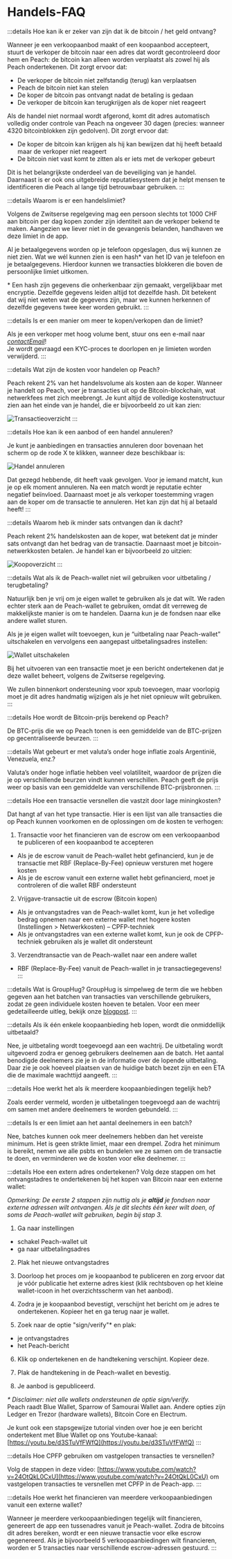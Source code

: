 # Handels-FAQ

:::details Hoe kan ik er zeker van zijn dat ik de bitcoin / het geld ontvang?

Wanneer je een verkoopaanbod maakt of een koopaanbod accepteert, stuurt de verkoper de bitcoin naar een adres dat wordt gecontroleerd door hem en Peach: de bitcoin kan alleen worden verplaatst als zowel hij als Peach ondertekenen. Dit zorgt ervoor dat:

- De verkoper de bitcoin niet zelfstandig (terug) kan verplaatsen  
- Peach de bitcoin niet kan stelen  
- De koper de bitcoin pas ontvangt nadat de betaling is gedaan  
- De verkoper de bitcoin kan terugkrijgen als de koper niet reageert  

Als de handel niet normaal wordt afgerond, komt dit adres automatisch volledig onder controle van Peach na ongeveer 30 dagen (precies: wanneer 4320 bitcoinblokken zijn gedolven). Dit zorgt ervoor dat:

- De koper de bitcoin kan krijgen als hij kan bewijzen dat hij heeft betaald maar de verkoper niet reageert  
- De bitcoin niet vast komt te zitten als er iets met de verkoper gebeurt  

Dit is het belangrijkste onderdeel van de beveiliging van je handel. Daarnaast is er ook ons uitgebreide reputatiesysteem dat je helpt mensen te identificeren die Peach al lange tijd betrouwbaar gebruiken.
:::

:::details Waarom is er een handelslimiet?

Volgens de Zwitserse regelgeving mag een persoon slechts tot 1000 CHF aan bitcoin per dag kopen zonder zijn identiteit aan de verkoper bekend te maken. Aangezien we liever niet in de gevangenis belanden, handhaven we deze limiet in de app.

Al je betaalgegevens worden op je telefoon opgeslagen, dus wij kunnen ze niet zien. Wat we wél kunnen zien is een hash\* van het ID van je telefoon en je betaalgegevens. Hierdoor kunnen we transacties blokkeren die boven de persoonlijke limiet uitkomen.

\* Een hash zijn gegevens die onherkenbaar zijn gemaakt, vergelijkbaar met encryptie. Dezelfde gegevens leiden altijd tot dezelfde hash. Dit betekent dat wij niet weten wat de gegevens zijn, maar we kunnen herkennen of dezelfde gegevens twee keer worden gebruikt.
:::

:::details Is er een manier om meer te kopen/verkopen dan de limiet?

Als je een verkoper met hoog volume bent, stuur ons een e-mail naar [$contactEmail$](mailto:$contactEmail$)!  
Je wordt gevraagd een KYC-proces te doorlopen en je limieten worden verwijderd.
:::

:::details Wat zijn de kosten voor handelen op Peach?

Peach rekent 2% van het handelsvolume als kosten aan de koper. Wanneer je handelt op Peach, voer je transacties uit op de Bitcoin-blockchain, wat netwerkfees met zich meebrengt. Je kunt altijd de volledige kostenstructuur zien aan het einde van je handel, die er bijvoorbeeld zo uit kan zien:

![Transactieoverzicht](/img/faq/trading/TradeBreakdowns.png)
:::

:::details Hoe kan ik een aanbod of een handel annuleren?

Je kunt je aanbiedingen en transacties annuleren door bovenaan het scherm op de rode X te klikken, wanneer deze beschikbaar is:

![Handel annuleren](/img/faq/trading/cancel.png)

Dat gezegd hebbende, dit heeft vaak gevolgen. Voor je iemand matcht, kun je op elk moment annuleren. Na een match wordt je reputatie echter negatief beïnvloed. Daarnaast moet je als verkoper toestemming vragen aan de koper om de transactie te annuleren. Het kan zijn dat hij al betaald heeft!
:::

:::details Waarom heb ik minder sats ontvangen dan ik dacht?

Peach rekent 2% handelskosten aan de koper, wat betekent dat je minder sats ontvangt dan het bedrag van de transactie. Daarnaast moet je bitcoin-netwerkkosten betalen. Je handel kan er bijvoorbeeld zo uitzien:

![Koopoverzicht](/img/faq/trading/TradeBreakdownBuy.png)
:::

:::details Wat als ik de Peach-wallet niet wil gebruiken voor uitbetaling / terugbetaling?

Natuurlijk ben je vrij om je eigen wallet te gebruiken als je dat wilt. We raden echter sterk aan de Peach-wallet te gebruiken, omdat dit verreweg de makkelijkste manier is om te handelen. Daarna kun je de fondsen naar elke andere wallet sturen.

Als je je eigen wallet wilt toevoegen, kun je “uitbetaling naar Peach-wallet” uitschakelen en vervolgens een aangepast uitbetalingsadres instellen:

![Wallet uitschakelen](/img/faq/trading/disablewallet.png)

Bij het uitvoeren van een transactie moet je een bericht ondertekenen dat je deze wallet beheert, volgens de Zwitserse regelgeving.

We zullen binnenkort ondersteuning voor xpub toevoegen, maar voorlopig moet je dit adres handmatig wijzigen als je het niet opnieuw wilt gebruiken.
:::

:::details Hoe wordt de Bitcoin-prijs berekend op Peach?

De BTC-prijs die we op Peach tonen is een gemiddelde van de BTC-prijzen op gecentraliseerde beurzen.
:::

:::details Wat gebeurt er met valuta’s onder hoge inflatie zoals Argentinië, Venezuela, enz.?

Valuta’s onder hoge inflatie hebben veel volatiliteit, waardoor de prijzen die je op verschillende beurzen vindt kunnen verschillen. Peach geeft de prijs weer op basis van een gemiddelde van verschillende BTC-prijsbronnen.
:::

:::details Hoe een transactie versnellen die vastzit door lage miningkosten?

Dat hangt af van het type transactie. Hier is een lijst van alle transacties die op Peach kunnen voorkomen en de oplossingen om de kosten te verhogen:

1. Transactie voor het financieren van de escrow om een verkoopaanbod te publiceren of een koopaanbod te accepteren  

- Als je de escrow vanuit de Peach-wallet hebt gefinancierd, kun je de transactie met RBF (Replace-By-Fee) opnieuw versturen met hogere kosten  
- Als je de escrow vanuit een externe wallet hebt gefinancierd, moet je controleren of die wallet RBF ondersteunt  

2. Vrijgave-transactie uit de escrow (Bitcoin kopen)  

- Als je ontvangstadres van de Peach-wallet komt, kun je het volledige bedrag opnemen naar een externe wallet met hogere kosten (Instellingen > Netwerkkosten) – CPFP-techniek  
- Als je ontvangstadres van een externe wallet komt, kun je ook de CPFP-techniek gebruiken als je wallet dit ondersteunt  

3. Verzendtransactie van de Peach-wallet naar een andere wallet  

- RBF (Replace-By-Fee) vanuit de Peach-wallet in je transactiegegevens!
  :::

:::details Wat is GroupHug?
GroupHug is simpelweg de term die we hebben gegeven aan het batchen van transacties van verschillende gebruikers, zodat ze geen individuele kosten hoeven te betalen. Voor een meer gedetailleerde uitleg, bekijk onze [blogpost](https://peachbitcoin.com/blog/group-hug).
:::

:::details Als ik één enkele koopaanbieding heb lopen, wordt die onmiddellijk uitbetaald?

Nee, je uitbetaling wordt toegevoegd aan een wachtrij. De uitbetaling wordt uitgevoerd zodra er genoeg gebruikers deelnemen aan de batch. Het aantal benodigde deelnemers zie je in de informatie over de lopende uitbetaling. Daar zie je ook hoeveel plaatsen van de huidige batch bezet zijn en een ETA die de maximale wachttijd aangeeft.
:::

:::details Hoe werkt het als ik meerdere koopaanbiedingen tegelijk heb?

Zoals eerder vermeld, worden je uitbetalingen toegevoegd aan de wachtrij om samen met andere deelnemers te worden gebundeld.
:::

:::details Is er een limiet aan het aantal deelnemers in een batch?

Nee, batches kunnen ook meer deelnemers hebben dan het vereiste minimum. Het is geen strikte limiet, maar een drempel. Zodra het minimum is bereikt, nemen we alle psbts en bundelen we ze samen om de transactie te doen, en verminderen we de kosten voor elke deelnemer.
:::

:::details Hoe een extern adres ondertekenen?
Volg deze stappen om het ontvangstadres te ondertekenen bij het kopen van Bitcoin naar een externe wallet:

_Opmerking: De eerste 2 stappen zijn nuttig als je **altijd** je fondsen naar externe adressen wilt ontvangen. Als je dit slechts één keer wilt doen, of soms de Peach-wallet wilt gebruiken, begin bij stap 3._

1. Ga naar instellingen  

- schakel Peach-wallet uit  
- ga naar uitbetalingsadres  

2. Plak het nieuwe ontvangstadres  

3. Doorloop het proces om je koopaanbod te publiceren en zorg ervoor dat je vóór publicatie het externe adres kiest (klik rechtsboven op het kleine wallet-icoon in het overzichtsscherm van het aanbod).  

4. Zodra je je koopaanbod bevestigt, verschijnt het bericht om je adres te ondertekenen. Kopieer het en ga terug naar je wallet.  

5. Zoek naar de optie "sign/verify"\* en plak:  

- je ontvangstadres  
- het Peach-bericht  

6. Klik op ondertekenen en de handtekening verschijnt. Kopieer deze.  

7. Plak de handtekening in de Peach-wallet en bevestig.  

8. Je aanbod is gepubliceerd.  

_\* Disclaimer: niet alle wallets ondersteunen de optie sign/verify._  
Peach raadt Blue Wallet, Sparrow of Samourai Wallet aan. Andere opties zijn Ledger en Trezor (hardware wallets), Bitcoin Core en Electrum.  

Je kunt ook een stapsgewijze tutorial vinden over hoe je een bericht ondertekent met Blue Wallet op ons Youtube-kanaal: [https://youtu.be/d3STuVfFWfQ](https://youtu.be/d3STuVfFWfQ)
:::

:::details Hoe CPFP gebruiken om vastgelopen transacties te versnellen?

Volg de stappen in deze video: [https://www.youtube.com/watch?v=24OtQkL0CxU](https://www.youtube.com/watch?v=24OtQkL0CxU) om vastgelopen transacties te versnellen met CPFP in de Peach-app.
:::

:::details Hoe werkt het financieren van meerdere verkoopaanbiedingen vanuit een externe wallet?

Wanneer je meerdere verkoopaanbiedingen tegelijk wilt financieren, genereert de app een tussenadres vanuit je Peach-wallet. Zodra de bitcoins dit adres bereiken, wordt er een nieuwe transactie voor elke escrow gegenereerd. Als je bijvoorbeeld 5 verkoopaanbiedingen wilt financieren, worden er 5 transacties naar verschillende escrow-adressen gestuurd.
:::
